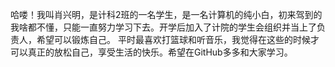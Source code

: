 哈喽！我叫肖兴明，是计科2班的一名学生，是一名计算机的纯小白，初来驾到的我啥都不懂，只能一直努力学习下去。开学后加入了计院的学生会组织并当上了负责人，希望可以锻炼自己。
平时最喜欢打篮球和听音乐，我觉得在这些的时候才可以真正的放松自己，享受生活的快乐。希望在GitHub多多和大家学习。
